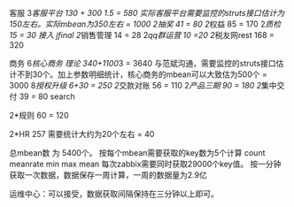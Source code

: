 客服
3*客服平台 130 + 300 *1.5 = 580
   实际客服平台需要监控的struts接口估计为150左右。实际mbean为350左右  = 1000
2*抽奖 41 = 80 
2*权益 85 = 170
2*质检 15  = 30
接入 jfinal
2*销售管理 14  = 28
2*qq群运营 10  =20 
2*税友网rest 168 = 320


商务
6*核心商务 理论 340+1100*3  = 3640
    与范斌沟通，需要监控的struts接口估计不到30个。加上参数明细统计，核心商务的mbean可以大致估为500个
 = 3000
8*授权升级 6+30  = 250 
2*交款对账 56  = 110
2*产品三期 90 = 180
2*集中交付 39  = 80
search


2*规则 60  = 120

2*HR 257
	需要统计大约为20个左右  = 40

总mbean数 为 5400个。
按每个mbean需要获取的key数为5个计算 count meanrate min max mean
每次zabbix需要同时获取29000个key值。
按一分钟获取一次数据，数据保存一周计算，一周的数据量为2.9亿

运维中心：可以接受，数据获取间隔保持在三分钟以上即可。